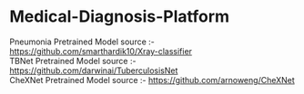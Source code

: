 # Medical-Diagnosis-Platform

Pneumonia Pretrained Model source :- https://github.com/smarthardik10/Xray-classifier  
TBNet Pretrained Model source :- https://github.com/darwinai/TuberculosisNet  
CheXNet Pretrained Model source :- https://github.com/arnoweng/CheXNet 

